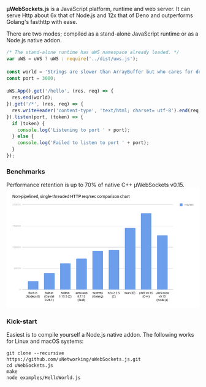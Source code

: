 **µWebSockets.js** is a JavaScript platform, runtime and web server. It can serve Http about 6x that of Node.js and 12x that of Deno and outperforms Golang's fasthttp with ease.

There are two modes; compiled as a stand-alone JavaScript runtime or as a Node.js native addon.

```javascript
/* The stand-alone runtime has uWS namespace already loaded. */
var uWS = uWS ? uWS : require('../dist/uws.js');

const world = 'Strings are slower than ArrayBuffer but who cares for demo purose!';
const port = 3000;

uWS.App().get('/hello', (res, req) => {
  res.end(world);
}).get('/*', (res, req) => {
  res.writeHeader('content-type', 'text/html; charset= utf-8').end(req.getHeader('user-agent') + ' är din user agent, biatch!');
}).listen(port, (token) => {
  if (token) {
    console.log('Listening to port ' + port);
  } else {
    console.log('Failed to listen to port ' + port);
  }
});
```

### Benchmarks
Performance retention is up to 70% of native C++ µWebSockets v0.15.
![](benchmarks.png)

### Kick-start
Easiest is to compile yourself a Node.js native addon. The following works for Linux and macOS systems:
```
git clone --recursive https://github.com/uNetworking/uWebSockets.js.git
cd uWebSockets.js
make
node examples/HelloWorld.js
```
